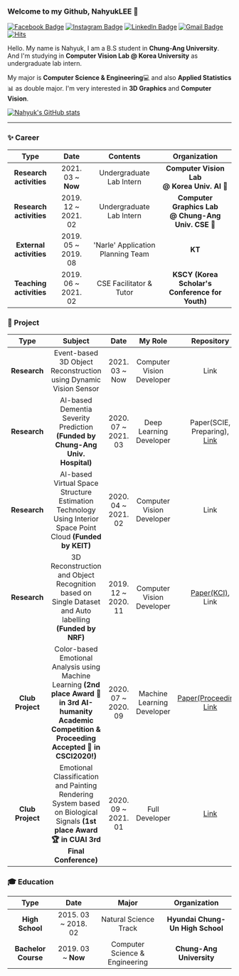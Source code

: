 

### Welcome to my Github, NahyukLEE 👋
 [![Facebook Badge](https://img.shields.io/badge/facebook-1877f2?style=flat-square&logo=facebook&logoColor=white&link=https://www.facebook.com/nahyuk.lee.1/)](https://www.facebook.com/nahyuk.lee.1/) [![Instagram Badge](https://img.shields.io/badge/Instagram-E4405F?style=flat-square&logo=Instagram&logoColor=white&link=https://www.instagram.com/nahyogi_0113/)](https://www.instagram.com/nahyogi_0113/) [![LinkedIn Badge](https://img.shields.io/badge/LinkedIn-0077B5?style=flat-square&logo=LinkedIn&logoColor=white&link=https://www.linkedin.com/in/nahyuk-lee-51b43319a/)](https://www.linkedin.com/in/nahyuk-lee-51b43319a/) [![Gmail Badge](https://img.shields.io/badge/Gmail-d14836?style=flat-square&logo=Gmail&logoColor=white&link=mailto:nahyuk0113@gmail.com)](mailto:nahyuk0113@gmail.com) [![Hits](https://hits.seeyoufarm.com/api/count/incr/badge.svg?url=https%3A%2F%2Fgithub.com%2FNahyukLEE%2FNahyukLEE&count_bg=%2365AAFF&title_bg=%23555555&icon=&icon_color=%23E7E7E7&title=Hits%21&edge_flat=false)](https://hits.seeyoufarm.com)
 
Hello. My name is Nahyuk, I am a B.S student in **Chung-Ang University**. And I'm studying in **Computer Vision Lab @ Korea University** as undergraduate lab intern.

My major is **Computer Science & Engineering**💻 and also **Applied Statistics**📊 as double major.
I'm very interested in **3D Graphics** and **Computer Vision**.


[![Nahyuk's GitHub stats](https://github-readme-stats.vercel.app/api?username=NahyukLEE)](https://github.com/NahyukLEE/github-readme-stats)

---
### ✨ Career
| **Type** | **Date** | **Contents** | **Organization** |
|:--------:|:--------:|:--------:|:--------:|
| **Research activities** | 2021. 03 ~ **Now** | Undergraduate Lab Intern | **Computer Vision Lab** <br> **@ Korea Univ. AI 🐯** |
| **Research activities** | 2019. 12 ~ 2021. 02 | Undergraduate Lab Intern | **Computer Graphics Lab** <br> **@ Chung-Ang Univ. CSE 🐲** |
| **External activities** | 2019. 05 ~ 2019. 08 | 'Narle' Application Planning Team | **KT** |
| **Teaching activities** | 2019. 06 ~ 2021. 02 | CSE Facilitator & Tutor | **KSCY (Korea Scholar's Conference for Youth)** |

### 💜 Project
| **Type** | **Subject** | **Date** | **My Role** | **Repository** |
|:--------:|:--------:|:--------:|:--------:|:--------:|
| **Research**  | Event-based 3D Object Reconstruction using Dynamic Vision Sensor  | 2021. 03 ~ Now  | Computer Vision Developer  | Link |
| **Research**  | AI-based Dementia Severity Prediction **(Funded by Chung-Ang Univ. Hospital)**  | 2020. 07 ~ 2021. 03  | Deep Learning Developer  | Paper(SCIE, Preparing), <br> [Link](https://github.com/NahyukLEE/AI-based-Dementia-Severity-Prediction) |
| **Research** |   AI-based Virtual Space Structure Estimation Technology Using Interior Space Point Cloud **(Funded by KEIT)** | 2020. 04 ~ 2021. 02  | Computer Vision Developer | Link |
| **Research** | 3D Reconstruction and Object Recognition based on Single Dataset and Auto labelling **(Funded by NRF)**  | 2019. 12 ~ 2020. 11  | Computer Vision Developer | [Paper(KCI)](http://www.riss.kr/link?id=A107141984), <br> Link |
| **Club Project**  | Color-based Emotional Analysis using Machine Learning **(2nd place Award 🥈 in 3rd AI-humanity Academic Competition & Proceeding Accepted 📑 in CSCI2020!)**  | 2020. 07 ~ 2020. 09  | Machine Learning Developer | [Paper(Proceeding)](https://ieeexplore.ieee.org/xpl/conhome/1803739/all-proceedings), <br> [Link](https://github.com/NahyukLEE/Color-based-Emotional-Analysis-using-Machine-Learning)|
| **Club Project**  | Emotional Classification and Painting Rendering System based on Biological Signals **(1st place Award 🏆 in CUAI 3rd Final Conference)** | 2020. 09 ~ 2021. 01  | Full Developer  | [Link](https://github.com/NahyukLEE/Emotional_classification_and_Painting_rendering_system_based_on_Biological_signals)  |




### 🎓 Education
| **Type** | **Date** | **Major** | **Organization** |
|:--------:|:--------:|:--------:|:--------:|
| **High School** | 2015. 03 ~ 2018. 02 | Natural Science Track | **Hyundai Chung-Un High School** |
| **Bachelor Course** | 2019. 03 ~ **Now** | Computer Science & Engineering | **Chung-Ang University** |

